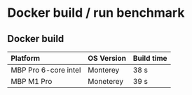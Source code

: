 # Docker build / run benchmark

## Docker build

|Platform|OS Version|Build time|
|:-------|----------|----------|
|MBP Pro 6-core intel|Monterey|38 s|
|MBP M1 Pro|Moneterey|39 s|


